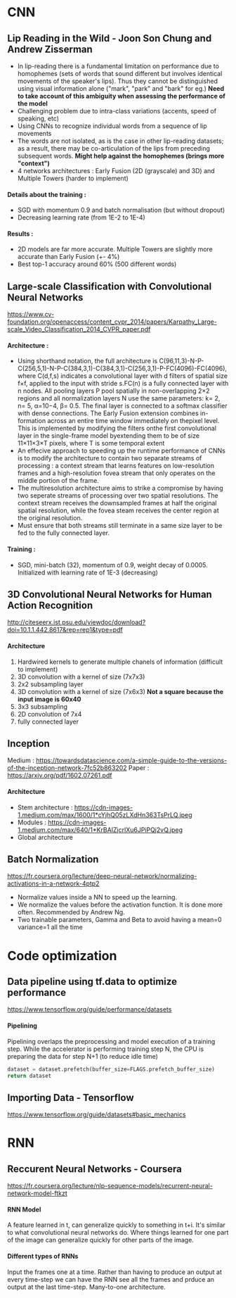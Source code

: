 # CNN

## Lip Reading in the Wild - Joon Son Chung and Andrew Zisserman
* In lip-reading there is a fundamental limitation on performance due to homophemes (sets of words that sound different but involves identical movements of the speaker's lips). Thus they cannot be distinguished using visual information alone ("mark", "park" and "bark" for eg.) **Need to take account of this ambiguity when assessing the performance of the model**
* Challenging problem due to intra-class variations (accents, speed of speaking, etc)
* Using CNNs to recognize individual words from a sequence of lip movements
* The words are not isolated, as is the case in other lip-reading datasets; as a result, there may be co-articulation of the lips from preceding subsequent words. **Might help against the homophemes (brings more "context")**
* 4 networks architectures : Early Fusion (2D (grayscale) and 3D) and Multiple Towers (harder to implement)

#### Details about the training :
* SGD with momentum 0.9 and batch normalisation (but without dropout)
* Decreasing learning rate (from 1E-2 to 1E-4)

#### Results :
* 2D models are far more accurate. Multiple Towers are slightly more accurate than Early Fusion (+- 4%)
* Best top-1 accuracy around 60% (500 different words)

## Large-scale Classification with Convolutional Neural Networks 
https://www.cv-foundation.org/openaccess/content_cvpr_2014/papers/Karpathy_Large-scale_Video_Classification_2014_CVPR_paper.pdf

#### Architecture :
 * Using shorthand notation, the full architecture is C(96,11,3)-N-P-C(256,5,1)-N-P-C(384,3,1)-C(384,3,1)-C(256,3,1)-P-FC(4096)-FC(4096), where C(d,f,s) indicates a convolutional layer with d filters of spatial size f×f, applied to the input with stride s.FC(n) is a fully connected layer with n nodes. All pooling layers P pool spatially in non-overlapping 2×2 regions and all normalization layers N use the same parameters: k= 2, n= 5, α=10−4, β= 0.5. The final layer is connected to a softmax classifier with dense connections.
 The Early Fusion extension combines in-formation across an entire time window immediately on thepixel level. This is implemented by modifying the filters onthe first convolutional layer in the single-frame model byextending them to be of size 11×11×3×T pixels, where T is some  temporal extent 
 * An effecive approach to speeding up the runtime performance of CNNs is to modify the architecture to contain two separate streams of processing : a context stream that learns features on low-resolution frames and a high-resolution fovea stream that only operates on the middle portion of the frame.
 * The multiresolution architecture aims to strike a compromise by having two seperate streams of processing over two spatial resolutions. The context stream receives the downsampled frames at half the original spatial resolution, while the fovea steam receives the center region at the original resolution.
 * Must ensure that both streams still terminate in a same size layer to be fed to the fully connected layer.

#### Training :
 * SGD, mini-batch (32), momentum of 0.9, weight decay of 0.0005. Initialized with learning rate of 1E-3 (decreasing)

## 3D Convolutional Neural Networks for Human Action Recognition
http://citeseerx.ist.psu.edu/viewdoc/download?doi=10.1.1.442.8617&rep=rep1&type=pdf

#### Architecture
 1. Hardwired kernels to generate multiple chanels of information (difficult to implement)
 2. 3D convolution with a kernel of size (7x7x3)
 3. 2x2 subsampling layer
 4. 3D convolution with a kernel of size (7x6x3) **Not a square because the input image is 60x40**
 5. 3x3 subsampling
 6. 2D convolution of 7x4
 7. fully connected layer

## Inception
Medium : https://towardsdatascience.com/a-simple-guide-to-the-versions-of-the-inception-network-7fc52b863202
Paper : https://arxiv.org/pdf/1602.07261.pdf
#### Architecture 
 * Stem architecture : https://cdn-images-1.medium.com/max/1600/1*cYjhQ05zLXdHn363TsPrLQ.jpeg
 * Modules : https://cdn-images-1.medium.com/max/640/1*KrBAIZjcrlXu6JPiPQj2vQ.jpeg
 * Global architecture

## Batch Normalization
https://fr.coursera.org/lecture/deep-neural-network/normalizing-activations-in-a-network-4ptp2
 * Normalize values inside a NN to speed up the learning. 
 * We normalize the values before the activation function. It is done more often. Recommended by Andrew Ng.
 * Two trainable parameters, Gamma and Beta to avoid having a mean=0 variance=1 all the time

# Code optimization

## Data pipeline using tf.data to optimize performance
https://www.tensorflow.org/guide/performance/datasets

#### Pipelining
Pipelining overlaps the preprocessing and model execution of a training step. While the accelerator is performing training step N, the CPU is preparing the data for step N+1 (to reduce idle time)
```python
dataset = dataset.prefetch(buffer_size=FLAGS.prefetch_buffer_size)
return dataset
```

## Importing Data - Tensorflow
https://www.tensorflow.org/guide/datasets#basic_mechanics

# RNN
## Reccurent Neural Networks - Coursera
https://fr.coursera.org/lecture/nlp-sequence-models/recurrent-neural-network-model-ftkzt
#### RNN Model
A feature learned in t, can generalize quickly to something in t+i. It's similar to what convolutional neural networks do. Where things learned for one part of the image can generalize quickly for other parts of the image.

#### Different types of RNNs
Input the frames one at a time. Rather than having to produce an output at every time-step we can have the RNN see all the frames and prduce an output at the last time-step. Many-to-one architecture.